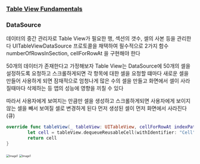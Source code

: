 ### [Table View Fundamentals](https://www.raywenderlich.com/10796666-table-views)

### DataSource

데이터의 중간 관리자로 Table View가 필요한 행, 섹션의 갯수, 셀의 사본 등을 관리한다
UITableViewDataSource 프로토콜을 채택하여 필수적으로 2가지 함수 numberOfRowsInSection, cellForRowAt 을 구현해야 한다

50개의 데이터가 존재한다고 가정해보자
Table View는 DataSource에 50개의 셀을 설정하도록 요청하고 스크롤하게되면 각 항목에 대한 셀을 요청할 떄마다 새로운 셀을 만들어 사용하게 되면 잠재적으로 엄청나게 많은 수의 셀을 만들고 화면에서 셀이 사라질때마다 삭제하는 등 앱의 성능에 영향을 끼칠 수 있다

따라서 사용자에게 보여지는 만큼만 셀을 생성하고 스크롤하게되면 사용자에게 보이지 않는 셀을 빼서 보여질 셀로 변경하게 된다
먼저 생성된 셀이 먼저 화면에서 사라진다(큐)

```swift
override func tableView(_ tableView: UITableView, cellForRowAt indexPath: IndexPath) -> UITableViewCell {
        let cell = tableView.dequeueReusableCell(withIdentifier: "Cell")
        return cell
}
```



<p float="left">
  <img src="/Users/jeff/Documents/Raywenderlich/Table View Fundamentals/Image/Image1.png" alt="Image1" style="zoom:50%;" />
  <img src="/Users/jeff/Documents/Raywenderlich/Table View Fundamentals/Image/Image2.png" alt="Image1" style="zoom:50%;" />
</p>

  

  

  

